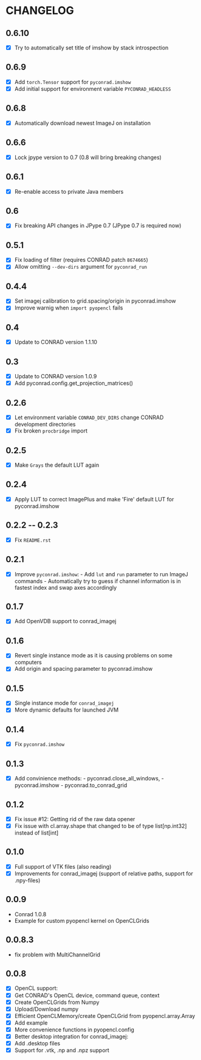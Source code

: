 # CHANGELOG

## 0.6.10

* [x] Try to automatically set title of imshow by stack introspection

## 0.6.9

* [x] Add `torch.Tensor` support for `pyconrad.imshow`
* [x] Add initial support for environment variable `PYCONRAD_HEADLESS`

## 0.6.8

* [x] Automatically download newest ImageJ on installation

## 0.6.6

* [x] Lock jpype version to 0.7 (0.8 will bring breaking changes)

## 0.6.1

* [x] Re-enable access to private Java members

## 0.6

* [x] Fix breaking API changes in JPype 0.7 (JPype 0.7 is required now)

## 0.5.1

* [x] Fix loading of filter (requires CONRAD patch `8674665`)
* [x] Allow omitting `--dev-dirs` argument for `pyconrad_run`

## 0.4.4

* [x] Set imagej calibration to grid.spacing/origin in pyconrad.imshow
* [x] Improve warnig when `import pyopencl` fails

## 0.4

* [x] Update to CONRAD version 1.1.10

## 0.3

* [x] Update to CONRAD version 1.0.9
* [x] Add pyconrad.config.get_projection_matrices()

## 0.2.6

* [x] Let environment variable `CONRAD_DEV_DIRS` change CONRAD development directories
* [x] Fix broken `procbridge` import

## 0.2.5

* [x] Make `Grays` the default LUT again

## 0.2.4

* [x] Apply LUT to correct ImagePlus and make 'Fire' default LUT for pyconrad.imshow

## 0.2.2 -- 0.2.3

* [x] Fix `README.rst`

## 0.2.1

* [x]  Improve `pyconrad.imshow`:
        -  Add `lut` and `run` parameter to run ImageJ commands
        -  Automatically try to guess if channel information is in fastest index and swap axes accordingly

## 0.1.7

* [x]  Add OpenVDB support to conrad_imagej

## 0.1.6

* [x]  Revert single instance mode as it is causing problems on some computers
* [x]  Add origin and spacing parameter to pyconrad.imshow

## 0.1.5

* [x]  Single instance mode for `conrad_imagej`
* [x]  More dynamic defaults for launched JVM

## 0.1.4

* [x]  Fix `pyconrad.imshow`

## 0.1.3

* [x]  Add convinience methods:
        - pyconrad.close_all_windows,
        - pyconrad.imshow
        - pyconrad.to_conrad_grid

## 0.1.2

* [x]  Fix issue #12: Getting rid of the raw data opener
* [x]  Fix issue with cl.array.shape that changed to be of type list[np.int32] instead of list[int]

## 0.1.0

* [x]  Full support of VTK files (also reading)
* [x]  Improvements for conrad_imagej (support of relative paths, support for .npy-files)

## 0.0.9

* Conrad 1.0.8
* Example for custom pyopencl kernel on OpenCLGrids

## 0.0.8.3

* fix problem with MultiChannelGrid

## 0.0.8

* [x]  OpenCL support:
  * [x]  Get CONRAD's OpenCL device, command queue, context
  * [x]  Create OpenCLGrids from Numpy
  * [x]  Upload/Download numpy
  * [x]  Efficient OpenCLMemory/create OpenCLGrid from pyopencl.array.Array
  * [x]  Add example
* [x]  More convenience functions in pyopencl.config
* [x]  Better desktop integration for conrad_imagej:
  * [x]  Add .desktop files
  * [x]  Support for .vtk, .np and  .npz support
